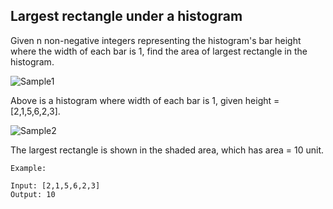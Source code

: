 ## Largest rectangle under a histogram

Given n non-negative integers representing the histogram's bar height where the width of each bar is 1, find the area of largest rectangle in the histogram.

 ![Sample1](https://assets.leetcode.com/uploads/2018/10/12/histogram.png)


Above is a histogram where width of each bar is 1, given height = [2,1,5,6,2,3].

 
![Sample2](https://assets.leetcode.com/uploads/2018/10/12/histogram_area.png)

The largest rectangle is shown in the shaded area, which has area = 10 unit.

 
```
Example:

Input: [2,1,5,6,2,3]
Output: 10
```